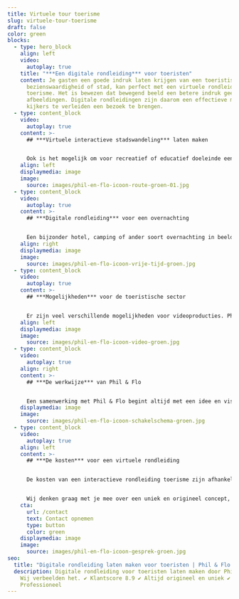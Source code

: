 ```yaml
---
title: Virtuele tour toerisme
slug: virtuele-tour-toerisme
draft: false
color: green
blocks:
  - type: hero_block
    align: left
    video:
      autoplay: true
    title: "***Een digitale rondleiding*** voor toeristen"
    content: Je gasten een goede indruk laten krijgen van een toeristische regio,
      bezienswaardigheid of stad, kan perfect met een virtuele rondleiding voor
      toerisme. Het is bewezen dat bewegend beeld een betere indruk geeft dan
      afbeeldingen. Digitale rondleidingen zijn daarom een effectieve manier om
      kijkers te verleiden een bezoek te brengen.
  - type: content_block
    video:
      autoplay: true
    content: >-
      ## ***Virtuele interactieve stadswandeling*** laten maken


      Ook is het mogelijk om voor recreatief of educatief doeleinde een interactieve stadswandeling te laten maken. Tijdens een wandeling in de stad laat je de kijker bijvoorbeeld langs verschillende bezienswaardigheden lopen. De kijker kan er vervolgens zelf voor kiezen om een bezienswaardigheid te ‘unlocken’ en de stad beter te leren kennen.
    align: left
    displaymedia: image
    image:
      source: images/phil-en-flo-icoon-route-groen-01.jpg
  - type: content_block
    video:
      autoplay: true
    content: >-
      ## ***Digitale rondleiding*** voor een overnachting


      Een bijzonder hotel, camping of ander soort overnachting in beeld brengen?  Laat je gasten alvast kennismaken door ze mee te nemen in een digitale rondleiding. Heb je vernieuwde hotelkamers, luxe lodges, chalets of kampeertenten beschikbaar? Door de verschillende verblijfsmogelijkheden te filmen, kunnen gasten alvast hun favoriete plek uitkiezen. Daarnaast kunnen we natuurlijk ook andere ruimtes zoals de horeca, het zwembad, de kinderanimatie of receptie filmen. Door alle faciliteiten in beeld te brengen, wordt de beleving voor de gasten nog realistischer.
    align: right
    displaymedia: image
    image:
      source: images/phil-en-flo-icoon-vrije-tijd-groen.jpg
  - type: content_block
    video:
      autoplay: true
    content: >-
      ## ***Mogelijkheden*** voor de toeristische sector


      Er zijn veel verschillende mogelijkheden voor videoproducties. Phil & Flo heeft ervaring met 360 graden video’s en foto’s, VR (virtual reality), 3D rondleidingen en allerlei andere vormen hier tussenin. Het is natuurlijk afhankelijk van de vraag of opdracht welke videovorm geschikt is. We gaan daarom  graag met je in gesprek om te kijken welke videovorm bij jullie past. Neem vrijblijvend contact met ons op voor de mogelijkheden!
    align: left
    displaymedia: image
    image:
      source: images/phil-en-flo-icoon-video-groen.jpg
  - type: content_block
    video:
      autoplay: true
    align: right
    content: >-
      ## ***De werkwijze*** van Phil & Flo


      Een samenwerking met Phil & Flo begint altijd met een idee en visie. Tijdens een intake gesprek bespreken we jullie ideeën, wensen en doelen. Vervolgens werken we aan een technisch kader om de opdracht te vormen. Als de opdracht is gevormd, maak je kennis met een van onze creative producers, die je door het proces begeleidt. Met de creative producer beginnen we met een creatieve sessie waarin wordt bepaald hoe de kaders voor de virtuele rondleiding toerisme worden ingekleurd. Wie en wat gaan we filmen? Houden we interviews of kiezen we voor een voice-over? Alle onderdelen worden verzameld en aan elkaar verbonden in een wireframe. Op basis van het wireframe maakt de creative producer afspraken over de benodigde mensen en locaties en wordt een draaiboek gemaakt.
    displaymedia: image
    image:
      source: images/phil-en-flo-icoon-schakelschema-groen.jpg
  - type: content_block
    video:
      autoplay: true
    align: left
    content: >-
      ## ***De kosten*** voor een virtuele rondleiding


      De kosten van een interactieve rondleiding toerisme zijn afhankelijk van de wensen en eisen. Phil & Flo stelt een offerte op maat op, een vast bedrag is er niet. Een persoonlijke offerte is dé manier om concreet inzicht te bieden in de kosten. Er zijn namelijk meerdere factoren die invloed hebben op de prijs. Phil & Flo werkt met eerlijke tarieven en is volledig transparant.


      Wij denken graag met je mee over een uniek en origineel concept, dat voldoet aan jouw wensen en eisen. Onze expertise wordt ingezet voor het beste concept. Wil je meer weten? Neem dan contact op voor een vrijblijvende offerte.
    cta:
      url: /contact
      text: Contact opnemen
      type: button
      color: green
    displaymedia: image
    image:
      source: images/phil-en-flo-icoon-gesprek-groen.jpg
seo:
  title: "Digitale rondleiding laten maken voor toeristen | Phil & Flo "
  description: Digitale rondleiding voor toeristen laten maken door Phil & Flo.
    Wij verbeelden het. ✔ Klantscore 8.9 ✔ Altijd origineel en uniek ✔
    Professioneel
---
```

